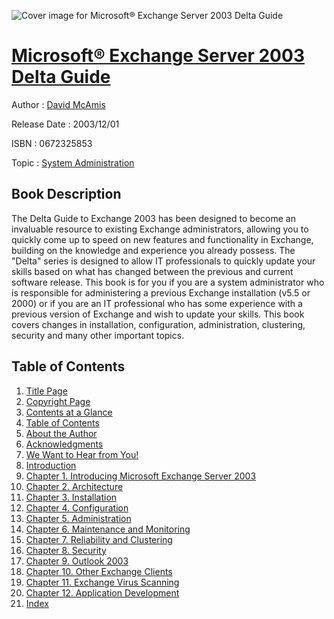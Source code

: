 ![Cover image for Microsoft® Exchange Server 2003 Delta Guide](https://imgdetail.ebookreading.net/cover/cover/system_admin/EB0672325853.jpg)

[Microsoft® Exchange Server 2003 Delta Guide](https://ebookreading.net/view/book/Microsoft%C2%AE+Exchange+Server+2003+Delta+Guide-EB0672325853_1.html "Microsoft® Exchange Server 2003 Delta Guide")
====================================================================================================================

Author : [David McAmis](https://ebookreading.net/search/author/David+McAmis)

Release Date : 2003/12/01

ISBN : 0672325853

Topic : [System Administration](https://ebookreading.net/search/category/system-administration)

Book Description
-----------------

The Delta Guide to Exchange 2003 has been designed to become an invaluable resource to existing Exchange administrators, allowing you to quickly come up to speed on new features and functionality in Exchange, building on the knowledge and experience you already possess. The "Delta" series is designed to allow IT professionals to quickly update your skills based on what has changed between the previous and current software release. This book is for you if you are a system administrator who is responsible for administering a previous Exchange installation (v5.5 or 2000) or if you are an IT professional who has some experience with a previous version of Exchange and wish to update your skills. This book covers changes in installation, configuration, administration, clustering, security and many other important topics.
              
Table of Contents
-----------------

1. [Title Page](https://ebookreading.net/view/book/Microsoft%C2%AE+Exchange+Server+2003+Delta+Guide-EB0672325853_2.html)
1. [Copyright Page](https://ebookreading.net/view/book/Microsoft%C2%AE+Exchange+Server+2003+Delta+Guide-EB0672325853_3.html)
1. [Contents at a Glance](https://ebookreading.net/view/book/Microsoft%C2%AE+Exchange+Server+2003+Delta+Guide-EB0672325853_4.html)
1. [Table of Contents](https://ebookreading.net/view/book/Microsoft%C2%AE+Exchange+Server+2003+Delta+Guide-EB0672325853_5.html)
1. [About the Author](https://ebookreading.net/view/book/Microsoft%C2%AE+Exchange+Server+2003+Delta+Guide-EB0672325853_6.html)
1. [Acknowledgments](https://ebookreading.net/view/book/Microsoft%C2%AE+Exchange+Server+2003+Delta+Guide-EB0672325853_8.html)
1. [We Want to Hear from You!](https://ebookreading.net/view/book/Microsoft%C2%AE+Exchange+Server+2003+Delta+Guide-EB0672325853_9.html)
1. [Introduction](https://ebookreading.net/view/book/Microsoft%C2%AE+Exchange+Server+2003+Delta+Guide-EB0672325853_10.html)
1. [Chapter 1. Introducing Microsoft Exchange Server 2003](https://ebookreading.net/view/book/Microsoft%C2%AE+Exchange+Server+2003+Delta+Guide-EB0672325853_11.html)
1. [Chapter 2. Architecture](https://ebookreading.net/view/book/Microsoft%C2%AE+Exchange+Server+2003+Delta+Guide-EB0672325853_12.html)
1. [Chapter 3. Installation](https://ebookreading.net/view/book/Microsoft%C2%AE+Exchange+Server+2003+Delta+Guide-EB0672325853_13.html)
1. [Chapter 4. Configuration](https://ebookreading.net/view/book/Microsoft%C2%AE+Exchange+Server+2003+Delta+Guide-EB0672325853_14.html)
1. [Chapter 5. Administration](https://ebookreading.net/view/book/Microsoft%C2%AE+Exchange+Server+2003+Delta+Guide-EB0672325853_15.html)
1. [Chapter 6. Maintenance and Monitoring](https://ebookreading.net/view/book/Microsoft%C2%AE+Exchange+Server+2003+Delta+Guide-EB0672325853_16.html)
1. [Chapter 7. Reliability and Clustering](https://ebookreading.net/view/book/Microsoft%C2%AE+Exchange+Server+2003+Delta+Guide-EB0672325853_17.html)
1. [Chapter 8. Security](https://ebookreading.net/view/book/Microsoft%C2%AE+Exchange+Server+2003+Delta+Guide-EB0672325853_18.html)
1. [Chapter 9. Outlook 2003](https://ebookreading.net/view/book/Microsoft%C2%AE+Exchange+Server+2003+Delta+Guide-EB0672325853_19.html)
1. [Chapter 10. Other Exchange Clients](https://ebookreading.net/view/book/Microsoft%C2%AE+Exchange+Server+2003+Delta+Guide-EB0672325853_20.html)
1. [Chapter 11. Exchange Virus Scanning](https://ebookreading.net/view/book/Microsoft%C2%AE+Exchange+Server+2003+Delta+Guide-EB0672325853_21.html)
1. [Chapter 12. Application Development](https://ebookreading.net/view/book/Microsoft%C2%AE+Exchange+Server+2003+Delta+Guide-EB0672325853_22.html)
1. [Index](https://ebookreading.net/view/book/Microsoft%C2%AE+Exchange+Server+2003+Delta+Guide-EB0672325853_23.html)
